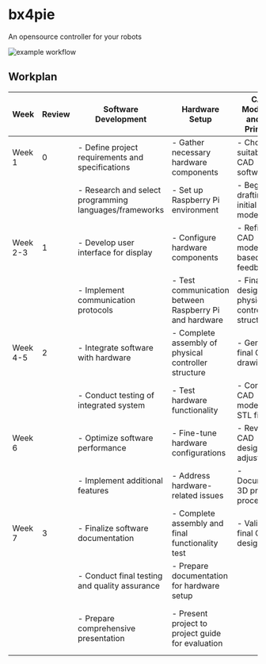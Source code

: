 # bx4pie
 An opensource controller for your robots

 ![example workflow](https://github.com/RishikesavanRamesh/bx4pie/actions/workflows/docs.yml/badge.svg)

## Workplan

| Week       | Review | Software Development                                      | Hardware Setup                                             | CAD Modeling and 3D Printing                             | Open Source                                              |
|------------|--------|-----------------------------------------------------------|------------------------------------------------------------|---------------------------------------------------------|----------------------------------------------------------|
| Week 1     | 0    | - Define project requirements and specifications          | - Gather necessary hardware components                     | - Choose suitable CAD software                           | - Plan open-source strategy                              |
|            |        | - Research and select programming languages/frameworks    | - Set up Raspberry Pi environment                          | - Begin drafting initial CAD models                       | - Create GitHub repository                               |
| Week 2-3   |     1   | - Develop user interface for display                      | - Configure hardware components                            | - Refine CAD models based on feedback                     | - Generate documentation                                 |
|            |        | - Implement communication protocols                        | - Test communication between Raspberry Pi and hardware     | - Finalize design for physical controller structure      | - Pull request template                                  |
| Week 4-5   |    2    | - Integrate software with hardware                         | - Complete assembly of physical controller structure       | - Generate final CAD drawings                            | - Review contributions                                   |
|            |        | - Conduct testing of integrated system                     | - Test hardware functionality                              | - Convert CAD models to STL files                        | - Merge contributions                                    |
| Week 6     |        | - Optimize software performance                            | - Fine-tune hardware configurations                        | - Review CAD designs for adjustments                     | - Encourage community engagement                          |
|            |        | - Implement additional features                            | - Address hardware-related issues                          | - Document 3D printing process                            | - Facilitate collaboration                               |
| Week 7     | 3     | - Finalize software documentation                         | - Complete assembly and final functionality test           | - Validate final CAD designs                             | - Thank contributors                                     |
|            |        | - Conduct final testing and quality assurance             | - Prepare documentation for hardware setup                 |                                                           | - Share project updates                                  |
|            |        | - Prepare comprehensive presentation                      | - Present project to project guide for evaluation          |                                                           | - Continuously improve documentation and processes        |
